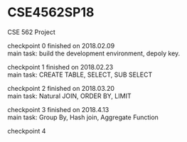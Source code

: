 # CSE4562SP18
CSE 562 Project

checkpoint 0 finished on 2018.02.09 
<br>main task:  build the development environment, depoly key.

checkpoint 1 finished on 2018.02.23
<br>main task:  CREATE TABLE, SELECT, SUB SELECT

checkpoint 2 finished on 2018.03.20
<br>main task: Natural JOIN, ORDER BY, LIMIT

checkpoint 3  finished on 2018.4.13
<br>main task: Group By, Hash join, Aggregate Function

checkpoint 4
